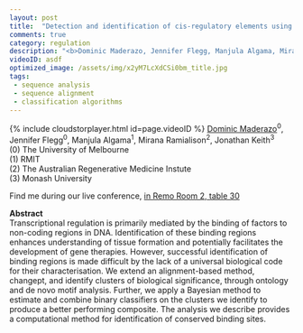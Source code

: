 ```yaml
---
layout: post
title:  "Detection and identification of cis-regulatory elements using change-point and classification algorithms"
comments: true
category: regulation
description: "<b>Dominic Maderazo, Jennifer Flegg, Manjula Algama, Mirana Ramialison, Jonathan Keith</b><br/>Transcriptional regulation is primarily mediated b..."
videoID: asdf
optimized_image: /assets/img/x2yM7LcXdCSi0bm_title.jpg
tags:
 - sequence analysis
 - sequence alignment
 - classification algorithms 
---
```

{% include cloudstorplayer.html id=page.videoID %}
<u>Dominic Maderazo</u><sup>0</sup>, Jennifer Flegg<sup>0</sup>, Manjula Algama<sup>1</sup>, Mirana Ramialison<sup>2</sup>, Jonathan Keith<sup>3</sup><br/>
\(0\) The University of Melbourne<br/>
\(1\) RMIT<br/>
\(2\) The Australian Regenerative Medicine Instute<br/>
\(3\) Monash University

Find me during our live conference, [in Remo Room 2, table 30](https://remo.co)

<b>Abstract</b><br/>
Transcriptional regulation is primarily mediated by the binding of factors to non-coding regions in DNA. Identification of these binding regions enhances understanding of tissue formation and potentially facilitates the development of gene therapies. However, successful identification of binding regions is made difficult by the lack of a universal biological code for their characterisation. We extend an alignment-based method, changept, and identify clusters of biological significance, through ontology and de novo motif analysis. Further, we apply a Bayesian method to estimate and combine binary classifiers on the clusters we identify to produce a better performing composite. The analysis we describe provides a computational method for identification of conserved binding sites.
